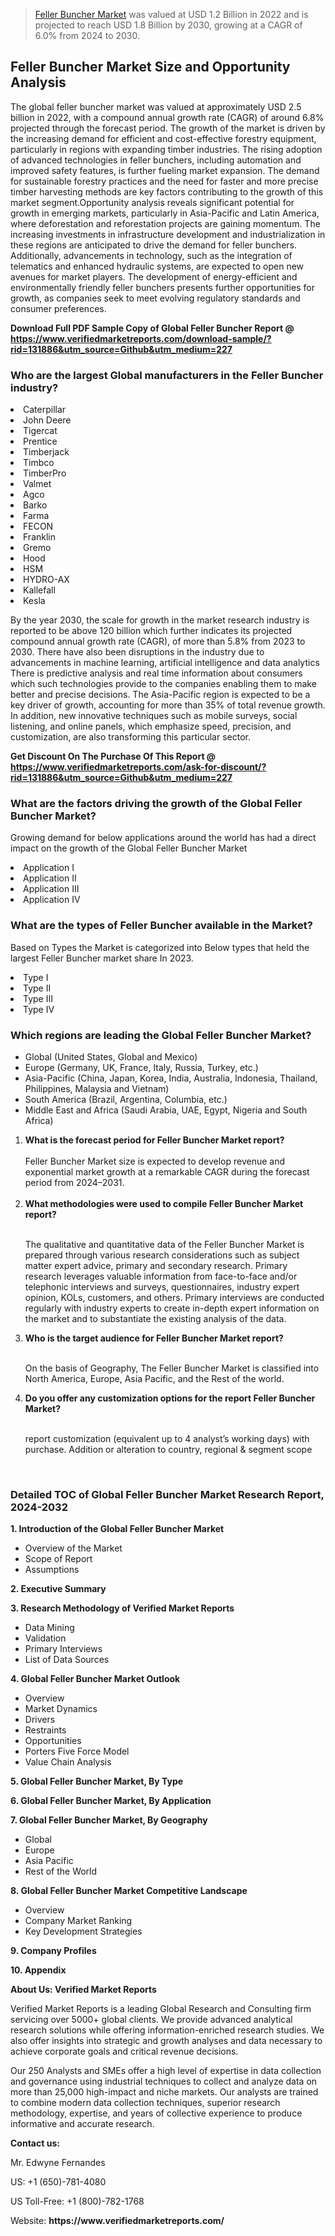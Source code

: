 <blockquote><p><p><a href="https://www.verifiedmarketreports.com/download-sample/?rid=131886&utm_source=Github&utm_medium=227" target="_blank">Feller Buncher Market</a> was valued at USD 1.2 Billion in 2022 and is projected to reach USD 1.8 Billion by 2030, growing at a CAGR of 6.0% from 2024 to 2030.</p></blockquote><p><h2>Feller Buncher Market Size and Opportunity Analysis</h2>The global feller buncher market was valued at approximately USD 2.5 billion in 2022, with a compound annual growth rate (CAGR) of around 6.8% projected through the forecast period. The growth of the market is driven by the increasing demand for efficient and cost-effective forestry equipment, particularly in regions with expanding timber industries. The rising adoption of advanced technologies in feller bunchers, including automation and improved safety features, is further fueling market expansion. The demand for sustainable forestry practices and the need for faster and more precise timber harvesting methods are key factors contributing to the growth of this market segment.Opportunity analysis reveals significant potential for growth in emerging markets, particularly in Asia-Pacific and Latin America, where deforestation and reforestation projects are gaining momentum. The increasing investments in infrastructure development and industrialization in these regions are anticipated to drive the demand for feller bunchers. Additionally, advancements in technology, such as the integration of telematics and enhanced hydraulic systems, are expected to open new avenues for market players. The development of energy-efficient and environmentally friendly feller bunchers presents further opportunities for growth, as companies seek to meet evolving regulatory standards and consumer preferences.</p><p class=""><strong>Download Full PDF Sample Copy of Global Feller Buncher Report @ <a href="https://www.verifiedmarketreports.com/download-sample/?rid=131886&amp;utm_source=Github&amp;utm_medium=227" target="_blank">https://www.verifiedmarketreports.com/download-sample/?rid=131886&amp;utm_source=Github&amp;utm_medium=227</a></strong></p><h3 id="" class="">Who are the largest Global manufacturers in the Feller Buncher industry?</h3><p><li>Caterpillar</li><li> John Deere</li><li> Tigercat</li><li> Prentice</li><li> Timberjack</li><li> Timbco</li><li> TimberPro</li><li> Valmet</li><li> Agco</li><li> Barko</li><li> Farma</li><li> FECON</li><li> Franklin</li><li> Gremo</li><li> Hood</li><li> HSM</li><li> HYDRO-AX</li><li> Kallefall</li><li> Kesla</li></p><div class=""><div class="" dir="" data-message-author-role="" data-message-id="" data-message-model-slug=""><div class=""><div class=""><div class=""><div class="" dir="" data-message-author-role="" data-message-id="" data-message-model-slug=""><div class=""><div class=""><p>By the year 2030, the scale for growth in the market research industry is reported to be above 120 billion which further indicates its projected compound annual growth rate (CAGR), of more than 5.8% from 2023 to 2030. There have also been disruptions in the industry due to advancements in machine learning, artificial intelligence and data analytics There is predictive analysis and real time information about consumers which such technologies provide to the companies enabling them to make better and precise decisions. The Asia-Pacific region is expected to be a key driver of growth, accounting for more than 35% of total revenue growth. In addition, new innovative techniques such as mobile surveys, social listening, and online panels, which emphasize speed, precision, and customization, are also transforming this particular sector.</p><p><strong>Get Discount On The Purchase Of This Report @&nbsp; <a href="https://www.verifiedmarketreports.com/ask-for-discount/?rid=131886&amp;utm_source=Github&amp;utm_medium=227" target="_blank">https://www.verifiedmarketreports.com/ask-for-discount/?rid=131886&amp;utm_source=Github&amp;utm_medium=227</a></strong></p></div></div></div></div></div></div></div></div><h3 id="" class="">What are the factors driving the growth of the Global Feller Buncher Market?</h3><p id="" class="">Growing demand for below applications around the world has had a direct impact on the growth of the Global Feller Buncher Market</p><p id="" class=""><li>Application I</li><li> Application II</li><li> Application III</li><li> Application IV</li></p><h3 id="" class="">What are the types of Feller Buncher available in the Market?</h3><p id="" class="">Based on Types the Market is categorized into Below types that held the largest Feller Buncher market share In 2023.</p><p id="" class=""><li>Type I</li><li> Type II</li><li> Type III</li><li> Type IV</li></p><h3 id="" class="">Which regions are leading the Global Feller Buncher Market?</h3><ul><li>Global (United States, Global and Mexico)</li><li>Europe (Germany, UK, France, Italy, Russia, Turkey, etc.)</li><li>Asia-Pacific (China, Japan, Korea, India, Australia, Indonesia, Thailand, Philippines, Malaysia and Vietnam)</li><li>South America (Brazil, Argentina, Columbia, etc.)</li><li>Middle East and Africa (Saudi Arabia, UAE, Egypt, Nigeria and South Africa)</li></ul><p><ol><li><strong>What is the forecast period for Feller Buncher Market report?<br /></strong><br /><span data-sheets-root="1" data-sheets-value="{&quot;1&quot;:2,&quot;2&quot;:&quot;XXXX size is expected to develop revenue and exponential market growth at a remarkable CAGR during the forecast period from 2024&ndash;2030.&quot;}" data-sheets-userformat="{&quot;2&quot;:12674,&quot;4&quot;:{&quot;1&quot;:2,&quot;2&quot;:16776960},&quot;10&quot;:2,&quot;11&quot;:0,&quot;15&quot;:&quot;Arial&quot;,&quot;16&quot;:12}">Feller Buncher Market size is expected to develop revenue and exponential market growth at a remarkable CAGR during the forecast period from 2024&ndash;2031.</span><br /><br /></li><li><strong>What methodologies were used to compile Feller Buncher Market report?<br /><br /></strong><p>The qualitative and quantitative data of the&nbsp;Feller Buncher Market is prepared through various research considerations such as subject matter expert advice, primary and secondary research. Primary research leverages valuable information from face-to-face and/or telephonic interviews and surveys, questionnaires, industry expert opinion, KOLs, customers, and others. Primary interviews are conducted regularly with industry experts to create in-depth expert information on the market and to substantiate the existing analysis of the data.&nbsp;</p></li><li><strong>Who is the target audience for Feller Buncher Market report?<br /><br /></strong><p>On the basis of Geography, The&nbsp;Feller Buncher Market is classified into North America, Europe, Asia Pacific, and the Rest of the world.</p></li><li><strong>Do you offer any customization options for the report Feller Buncher Market?<br /><br /></strong><p>report customization (equivalent up to 4 analyst&rsquo;s working days) with purchase. Addition or alteration to country, regional &amp; segment scope</p><p>&nbsp;</p></li></ol></p><h3 id="" class="">Detailed TOC of Global Feller Buncher Market Research Report, 2024-2032</h3><p id="" class=""><strong>1. Introduction of the Global Feller Buncher Market</strong></p><ul><li>Overview of the Market</li><li>Scope of Report</li><li>Assumptions</li></ul><p id="" class=""><strong>2. Executive Summary</strong></p><p id="" class=""><strong>3. Research Methodology of&nbsp;Verified Market Reports</strong></p><ul><li>Data Mining</li><li>Validation</li><li>Primary Interviews</li><li>List of Data Sources</li></ul><p id="" class=""><strong>4. Global Feller Buncher Market Outlook</strong></p><ul><li>Overview</li><li>Market Dynamics</li><li>Drivers</li><li>Restraints</li><li>Opportunities</li><li>Porters Five Force Model</li><li>Value Chain Analysis</li></ul><p id="" class=""><strong>5. Global Feller Buncher Market, By&nbsp;Type</strong></p><p id="" class=""><strong>6. Global Feller Buncher Market, By Application</strong></p><p id="" class=""><strong>7. Global Feller Buncher Market, By Geography</strong></p><ul><li>Global</li><li>Europe</li><li>Asia Pacific</li><li>Rest of the World</li></ul><p id="" class=""><strong>8. Global Feller Buncher Market Competitive Landscape</strong></p><ul><li>Overview</li><li>Company Market Ranking</li><li>Key Development Strategies</li></ul><p id="" class=""><strong>9. Company Profiles</strong></p><p id="" class=""><strong>10. Appendix</strong></p><p id="" class=""><strong>About Us: Verified Market Reports</strong></p><p id="" class="">Verified Market Reports is a leading Global Research and Consulting firm servicing over 5000+ global clients. We provide advanced analytical research solutions while offering information-enriched research studies. We also offer insights into strategic and growth analyses and data necessary to achieve corporate goals and critical revenue decisions.</p><p id="" class="">Our 250 Analysts and SMEs offer a high level of expertise in data collection and governance using industrial techniques to collect and analyze data on more than 25,000 high-impact and niche markets. Our analysts are trained to combine modern data collection techniques, superior research methodology, expertise, and years of collective experience to produce informative and accurate research.</p><p id="" class=""><strong>Contact us:</strong></p><p id="" class="">Mr. Edwyne Fernandes</p><p id="" class="">US: +1 (650)-781-4080</p><p id="" class="">US Toll-Free: +1 (800)-782-1768</p><p id="" class="">Website: <a target="" data-test-app-aware-link=""><strong>https://www.verifiedmarketreports.com/</strong></a></p>
